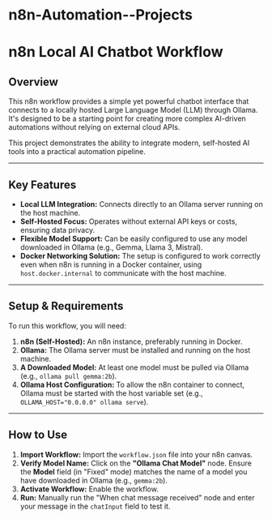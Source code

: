 # n8n-Automation--Projects
# n8n Local AI Chatbot Workflow

## Overview

This n8n workflow provides a simple yet powerful chatbot interface that connects to a locally hosted Large Language Model (LLM) through Ollama. It's designed to be a starting point for creating more complex AI-driven automations without relying on external cloud APIs.

This project demonstrates the ability to integrate modern, self-hosted AI tools into a practical automation pipeline.

---

## Key Features

* **Local LLM Integration:** Connects directly to an Ollama server running on the host machine.
* **Self-Hosted Focus:** Operates without external API keys or costs, ensuring data privacy.
* **Flexible Model Support:** Can be easily configured to use any model downloaded in Ollama (e.g., Gemma, Llama 3, Mistral).
* **Docker Networking Solution:** The setup is configured to work correctly even when n8n is running in a Docker container, using `host.docker.internal` to communicate with the host machine.

---

## Setup & Requirements

To run this workflow, you will need:

1.  **n8n (Self-Hosted):** An n8n instance, preferably running in Docker.
2.  **Ollama:** The Ollama server must be installed and running on the host machine.
3.  **A Downloaded Model:** At least one model must be pulled via Ollama (e.g., `ollama pull gemma:2b`).
4.  **Ollama Host Configuration:** To allow the n8n container to connect, Ollama must be started with the host variable set (e.g., `OLLAMA_HOST="0.0.0.0" ollama serve`).

---

## How to Use

1.  **Import Workflow:** Import the `workflow.json` file into your n8n canvas.
2.  **Verify Model Name:** Click on the **"Ollama Chat Model"** node. Ensure the **Model** field (in "Fixed" mode) matches the name of a model you have downloaded in Ollama (e.g., `gemma:2b`).
3.  **Activate Workflow:** Enable the workflow.
4.  **Run:** Manually run the "When chat message received" node and enter your message in the `chatInput` field to test it.
